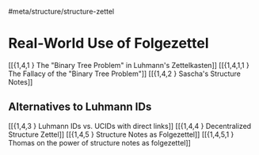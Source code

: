 #meta/structure/structure-zettel 

# Real-World Use of Folgezettel
[[{1,4,1 } The "Binary Tree Problem" in Luhmann's Zettelkasten]]
	[[{1,4,1,1 } The Fallacy of the "Binary Tree Problem"]]
[[{1,4,2 } Sascha's Structure Notes]]

## Alternatives to Luhmann IDs
[[{1,4,3 } Luhmann IDs vs. UCIDs with direct links]]
[[{1,4,4 } Decentralized Structure Zettel]]
[[{1,4,5 } Structure Notes as Folgezettel]]
	[[{1,4,5,1 } Thomas on the power of structure notes as folgezettel]]
